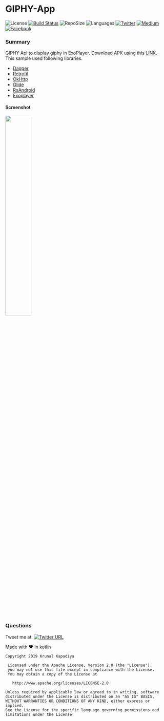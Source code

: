 # GIPHY-App 
![License](https://img.shields.io/github/license/krunal3kapadiya/GIPHY-App.svg)
[![Build Status](https://travis-ci.org/krunal3kapadiya/GIPHY-App.svg?branch=master)](https://travis-ci.org/krunal3kapadiya/GIPHY-App)
![RepoSize](https://img.shields.io/github/repo-size/krunal3kapadiya/GIPHY-App)
![Languages](https://img.shields.io/github/languages/count/krunal3kapadiya/GIPHY-App)
[![Twitter](https://img.shields.io/badge/Twitter-%40krunal3kapadiya-blue.svg)](https://twitter.com/krunal3kapadiya)
[![Medium](https://img.shields.io/badge/Medium-%40krunal3kapadiya-blue.svg)](https://medium.com/@krunal3kapadiya)
[![Facebook](https://img.shields.io/badge/Facebook-Krunal3kapadiya-blue.svg)](https://www.facebook.com/krunal3kapadiya)


### Summary

GIPHY Api to display giphy in ExoPlayer. Download APK using this [LINK](https://github.com/krunal3kapadiya/GIPHY-App/releases/download/v1.0/GIPHY.App.apk). This sample used following libraries. 

- [Dagger](https://square.github.io/dagger/)
- [Retrofit](https://developer.android.com/topic/libraries/support-library/index.html)
- [OkHttp](http://square.github.io/okhttp/)
- [Glide](https://github.com/bumptech/glide)
- [RxAndroid](https://github.com/ReactiveX/RxAndroid)
- [Exoplayer](https://github.com/google/ExoPlayer)

#### Screenshot

<img src="screenshots/screenshot.gif" width="40%" height="40%"/>

### Questions

Tweet me at: 
[![Twitter URL](https://img.shields.io/badge/Twitter-@krunal3kapadiya-blue.svg?style=for-the-badge)](https://twitter.com/krunal3kapadiya)

Made with :heart: in kotlin


    Copyright 2019 Krunal Kapadiya

     Licensed under the Apache License, Version 2.0 (the "License");
     you may not use this file except in compliance with the License.
     You may obtain a copy of the License at

       http://www.apache.org/licenses/LICENSE-2.0

    Unless required by applicable law or agreed to in writing, software
    distributed under the License is distributed on an "AS IS" BASIS,
    WITHOUT WARRANTIES OR CONDITIONS OF ANY KIND, either express or implied.
    See the License for the specific language governing permissions and
    limitations under the License.
